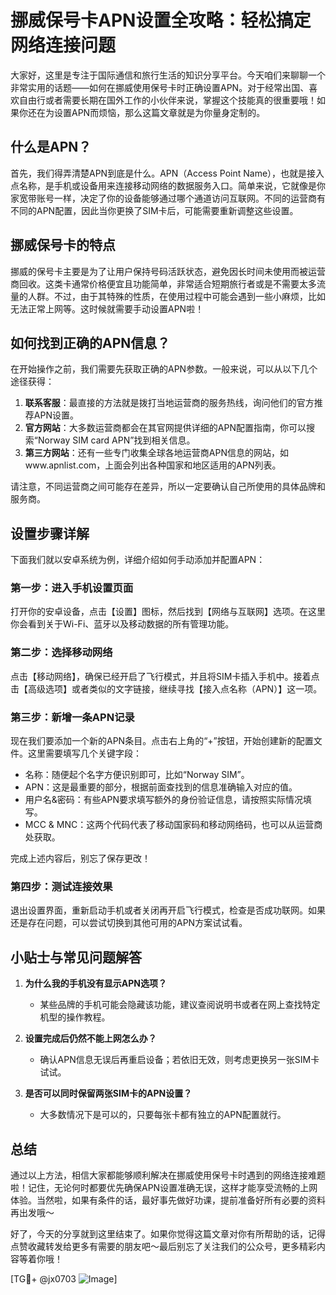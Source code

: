 # 挪威保号卡APN设置全攻略：轻松搞定网络连接问题

大家好，这里是专注于国际通信和旅行生活的知识分享平台。今天咱们来聊聊一个非常实用的话题——如何在挪威使用保号卡时正确设置APN。对于经常出国、喜欢自由行或者需要长期在国外工作的小伙伴来说，掌握这个技能真的很重要哦！如果你还在为设置APN而烦恼，那么这篇文章就是为你量身定制的。

## 什么是APN？

首先，我们得弄清楚APN到底是什么。APN（Access Point Name），也就是接入点名称，是手机或设备用来连接移动网络的数据服务入口。简单来说，它就像是你家宽带账号一样，决定了你的设备能够通过哪个通道访问互联网。不同的运营商有不同的APN配置，因此当你更换了SIM卡后，可能需要重新调整这些设置。

## 挪威保号卡的特点

挪威的保号卡主要是为了让用户保持号码活跃状态，避免因长时间未使用而被运营商回收。这类卡通常价格便宜且功能简单，非常适合短期旅行者或是不需要太多流量的人群。不过，由于其特殊的性质，在使用过程中可能会遇到一些小麻烦，比如无法正常上网等。这时候就需要手动设置APN啦！

## 如何找到正确的APN信息？

在开始操作之前，我们需要先获取正确的APN参数。一般来说，可以从以下几个途径获得：

1. **联系客服**：最直接的方法就是拨打当地运营商的服务热线，询问他们的官方推荐APN设置。
2. **官方网站**：大多数运营商都会在其官网提供详细的APN配置指南，你可以搜索“Norway SIM card APN”找到相关信息。
3. **第三方网站**：还有一些专门收集全球各地运营商APN信息的网站，如www.apnlist.com，上面会列出各种国家和地区适用的APN列表。

请注意，不同运营商之间可能存在差异，所以一定要确认自己所使用的具体品牌和服务商。

## 设置步骤详解

下面我们就以安卓系统为例，详细介绍如何手动添加并配置APN：

### 第一步：进入手机设置页面

打开你的安卓设备，点击【设置】图标，然后找到【网络与互联网】选项。在这里你会看到关于Wi-Fi、蓝牙以及移动数据的所有管理功能。

### 第二步：选择移动网络

点击【移动网络】，确保已经开启了飞行模式，并且将SIM卡插入手机中。接着点击【高级选项】或者类似的文字链接，继续寻找【接入点名称（APN）】这一项。

### 第三步：新增一条APN记录

现在我们要添加一个新的APN条目。点击右上角的“+”按钮，开始创建新的配置文件。这里需要填写几个关键字段：

- 名称：随便起个名字方便识别即可，比如“Norway SIM”。
- APN：这是最重要的部分，根据前面查找到的信息准确输入对应的值。
- 用户名&密码：有些APN要求填写额外的身份验证信息，请按照实际情况填写。
- MCC & MNC：这两个代码代表了移动国家码和移动网络码，也可以从运营商处获取。

完成上述内容后，别忘了保存更改！

### 第四步：测试连接效果

退出设置界面，重新启动手机或者关闭再开启飞行模式，检查是否成功联网。如果还是存在问题，可以尝试切换到其他可用的APN方案试试看。

## 小贴士与常见问题解答

1. **为什么我的手机没有显示APN选项？**
   - 某些品牌的手机可能会隐藏该功能，建议查阅说明书或者在网上查找特定机型的操作教程。

2. **设置完成后仍然不能上网怎么办？**
   - 确认APN信息无误后再重启设备；若依旧无效，则考虑更换另一张SIM卡试试。

3. **是否可以同时保留两张SIM卡的APN设置？**
   - 大多数情况下是可以的，只要每张卡都有独立的APN配置就行。

## 总结

通过以上方法，相信大家都能够顺利解决在挪威使用保号卡时遇到的网络连接难题啦！记住，无论何时都要优先确保APN设置准确无误，这样才能享受流畅的上网体验。当然啦，如果有条件的话，最好事先做好功课，提前准备好所有必要的资料再出发哦～

好了，今天的分享就到这里结束了。如果你觉得这篇文章对你有所帮助的话，记得点赞收藏转发给更多有需要的朋友吧～最后别忘了关注我们的公众号，更多精彩内容等着你哦！

[TG💪+ @jx0703 ![Image](https://github.com/user-attachments/assets/dbca1d08-cadb-493c-b0ec-ad6f7a83f270)]